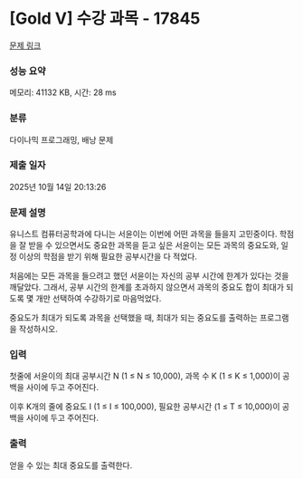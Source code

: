 # [Gold V] 수강 과목 - 17845 

[문제 링크](https://www.acmicpc.net/problem/17845) 

### 성능 요약

메모리: 41132 KB, 시간: 28 ms

### 분류

다이나믹 프로그래밍, 배낭 문제

### 제출 일자

2025년 10월 14일 20:13:26

### 문제 설명

<p>유니스트 컴퓨터공학과에 다니는 서윤이는 이번에 어떤 과목을 들을지 고민중이다. 학점을 잘 받을 수 있으면서도 중요한 과목을 듣고 싶은 서윤이는 모든 과목의 중요도와, 일정 이상의 학점을 받기 위해 필요한 공부시간을 다 적었다.</p>

<p>처음에는 모든 과목을 들으려고 했던 서윤이는 자신의 공부 시간에 한계가 있다는 것을 깨달았다. 그래서, 공부 시간의 한계를 초과하지 않으면서 과목의 중요도 합이 최대가 되도록 몇 개만 선택하여 수강하기로 마음먹었다.</p>

<p>중요도가 최대가 되도록 과목을 선택했을 때, 최대가 되는 중요도를 출력하는 프로그램을 작성하시오.</p>

### 입력 

 <p>첫줄에 서윤이의 최대 공부시간 N (1 ≤ N ≤ 10,000), 과목 수 K (1 ≤ K ≤ 1,000)이 공백을 사이에 두고 주어진다. </p>

<p>이후 K개의 줄에 중요도 I (1 ≤ I ≤ 100,000), 필요한 공부시간 (1 ≤ T ≤ 10,000)이 공백을 사이에 두고 주어진다. </p>

### 출력 

 <p>얻을 수 있는 최대 중요도를 출력한다.</p>

